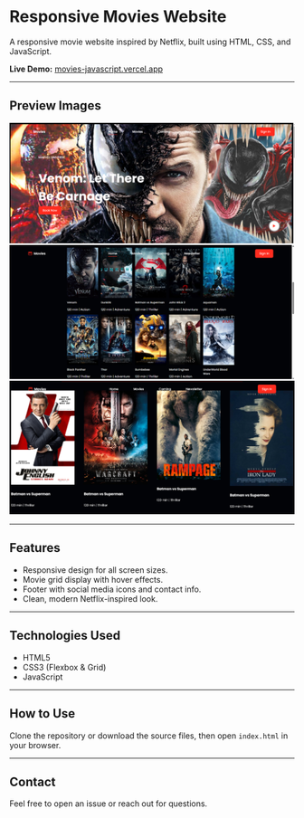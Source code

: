 # Responsive Movies Website

A responsive movie website inspired by Netflix, built using HTML, CSS, and JavaScript.

**Live Demo:** [movies-javascript.vercel.app](https://movies-javascript.vercel.app/)

---

## Preview Images


 ![Title](https://raw.githubusercontent.com/tuongroth/screenshot/main/assets/titlenetflix.png) 
 ![Body](https://raw.githubusercontent.com/tuongroth/screenshot/main/assets/bodynetflix.png) 
 ![Footer](https://raw.githubusercontent.com/tuongroth/screenshot/main/assets/footernetflix.png) 

---

## Features

- Responsive design for all screen sizes.
- Movie grid display with hover effects.
- Footer with social media icons and contact info.
- Clean, modern Netflix-inspired look.

---

## Technologies Used

- HTML5
- CSS3 (Flexbox & Grid)
- JavaScript

---

## How to Use

Clone the repository or download the source files, then open `index.html` in your browser.

---

## Contact

Feel free to open an issue or reach out for questions.

